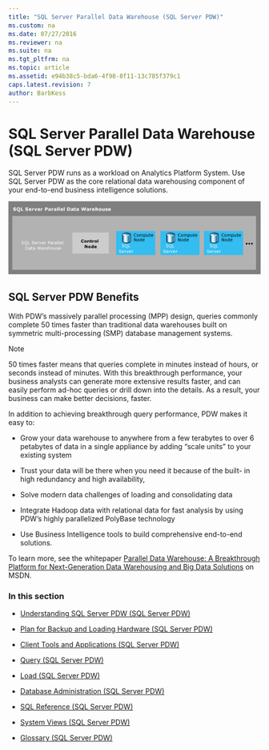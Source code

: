 ```yaml
---
title: "SQL Server Parallel Data Warehouse (SQL Server PDW)"
ms.custom: na
ms.date: 07/27/2016
ms.reviewer: na
ms.suite: na
ms.tgt_pltfrm: na
ms.topic: article
ms.assetid: e94b38c5-bda6-4f98-8f11-13c785f379c1
caps.latest.revision: 7
author: BarbKess
---
```

# SQL Server Parallel Data Warehouse (SQL Server PDW)
SQL Server PDW runs as a workload on Analytics Platform System. Use SQL Server PDW as the core relational data warehousing component of your end-to-end business intelligence solutions.  
  
![PDW Region](../../mpp/sqlpdw/media/APS_PDW_Architecture_HighLevel.png "APS_PDW_Architecture_HighLevel")  
  
## SQL Server PDW Benefits  
With PDW’s massively parallel processing (MPP) design, queries commonly complete 50 times faster than traditional data warehouses built on symmetric multi-processing (SMP) database management systems.  
  
> [!NOTE]  
> 50 times faster means that queries complete in minutes instead of hours, or seconds instead of minutes. With this breakthrough performance, your business analysts can generate more extensive results faster, and can easily perform ad-hoc queries or drill down into the details. As a result, your business can make better decisions, faster.  
  
In addition to achieving breakthrough query performance, PDW makes it easy to:  
  
-   Grow your data warehouse to anywhere from a few terabytes to over 6 petabytes of data in a single appliance by adding “scale units” to your existing system  
  
-   Trust your data will be there when you need it because of the built- in high redundancy and high availability,  
  
-   Solve modern data challenges of loading and consolidating data  
  
-   Integrate Hadoop data with relational data for fast analysis by using PDW’s highly parallelized PolyBase technology  
  
-   Use Business Intelligence tools to build comprehensive end-to-end solutions.  
  
To learn more, see the whitepaper [Parallel Data Warehouse: A Breakthrough Platform for Next-Generation Data Warehousing and Big Data Solutions](http://msdn.microsoft.com/en-us/library/dn520808.aspx) on MSDN.  
  
### In this section  
  
-   [Understanding SQL Server PDW &#40;SQL Server PDW&#41;](../../mpp/sqlpdw/understanding-sql-server-pdw-sql-server-pdw.md)  
  
-   [Plan for Backup and Loading Hardware &#40;SQL Server PDW&#41;](../../mpp/sqlpdw/plan-for-backup-and-loading-hardware-sql-server-pdw.md)  
  
-   [Client Tools and Applications &#40;SQL Server PDW&#41;](../../mpp/sqlpdw/client-tools-and-applications-sql-server-pdw.md)  
  
-   [Query &#40;SQL Server PDW&#41;](../../mpp/sqlpdw/query-sql-server-pdw.md)  
  
-   [Load &#40;SQL Server PDW&#41;](../../mpp/sqlpdw/load-sql-server-pdw.md)  
  
-   [Database Administration &#40;SQL Server PDW&#41;](../../mpp/sqlpdw/database-administration-sql-server-pdw.md)  
  
-   [SQL Reference &#40;SQL Server PDW&#41;](../../mpp/sqlpdw/sql-reference-sql-server-pdw.md)  
  
-   [System Views &#40;SQL Server PDW&#41;](../../mpp/sqlpdw/system-views-sql-server-pdw.md)  
  
-   [Glossary &#40;SQL Server PDW&#41;](../../mpp/sqlpdw/glossary-sql-server-pdw.md)  
  
